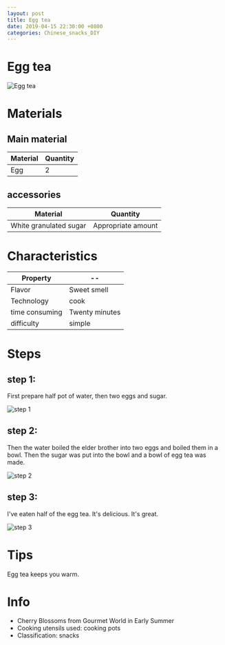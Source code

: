 ```yaml
---
layout: post
title: Egg tea
date: 2019-04-15 22:30:00 +0800
categories: Chinese_snacks_DIY
---
```


# Egg tea

![Egg tea]({{site.baseurl}}/img/433940/433940.jpg)

# Materials


## Main material

Material|Quantity
--|--
Egg|2

## accessories

Material|Quantity
--|--
White granulated sugar|Appropriate amount

# Characteristics

Property|--
--|--
Flavor|Sweet smell
Technology|cook
time consuming|Twenty minutes
difficulty|simple

# Steps

## step 1:

First prepare half pot of water, then two eggs and sugar.

![step 1]({{site.baseurl}}/img/433940/1.jpg)

## step 2:

Then the water boiled the elder brother into two eggs and boiled them in a bowl. Then the sugar was put into the bowl and a bowl of egg tea was made.

![step 2]({{site.baseurl}}/img/433940/2.jpg)

## step 3:

I've eaten half of the egg tea. It's delicious. It's great.

![step 3]({{site.baseurl}}/img/433940/3.jpg)

# Tips

Egg tea keeps you warm.

# Info

- Cherry Blossoms from Gourmet World in Early Summer
- Cooking utensils used: cooking pots
- Classification: snacks